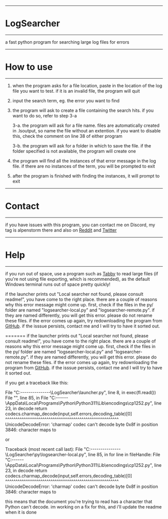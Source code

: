 ---------------------------------------------------
# LogSearcher
---------------------------------------------------
 a fast python program for searching large log files for errors

---------------------------------------------------
# How to use
---------------------------------------------------
1. when the program asks for a file location, paste in the location of the log file you want to test. if it is an invalid file, the program will quit

2. input the search term, eg. the error you want to find

3. the program will ask to create a file containing the search hits. if you want to do so, refer to step 3-a

    3-a. the program will ask for a file name. files are automatically created in .lsoutput, so name the file without an extention. if you want to disable this, check the comment on line 38 of either program

    3-b. the program will ask for a folder in which to save the file. if the folder specified is not available, the program will create one

4. the program will find all the instances of that error message in the log file. if there are no instances of the term, you will be prompted to exit

5. after the program is finished with finding the instances, it will prompt to exit

---------------------------------------------------
# Contact
---------------------------------------------------
if you have issues with this program, you can contact me on Discord, my tag is alpenstorm there and also on [Reddit](https://www.reddit.com/user/alpenstorm) and [Twitter](https://twitter.com/alpenstorm)

---------------------------------------------------
# Help
---------------------------------------------------
if you run out of space, use a program such as [Tabby](https://tabby.sh/) to read large files (if you're not using file exporting, which is recommended), as the default Windows terminal runs out of space pretty quickly!


if the launcher prints out "Local searcher not found, please consult readme!", you have come to the right place. there are a couple of reasons why this error message might come up. first, check if the files in the py/ folder are named "logsearcher-local.py" and "logsearcher-remote.py". if they are named differently, you will get this error. please do not rename these files. if the error comes up again, try redownloading the program from [GitHub](https://github.com/alpenstorm/LogSearcher/releases). if the isssue persists, contact me and I will try to have it sorted out.

=======
if the launcher prints out "Local searcher not found, please consult readme!", you have come to the right place. there are a couple of reasons why this error message might come up. first, check if the files in the py/ folder are named "logsearcher-local.py" and "logsearcher-remote.py". if they are named differently, you will get this error. please do not rename these files. if the error comes up again, try redownloading the program from [GitHub](https://github.com/alpenstorm/LogSearcher/releases). if the isssue persists, contact me and I will try to have it sorted out.

if you get a traceback like this:

  File "C:\---\---\---\---\---\LogSearcher\launcher.py", line 8, in <module>
    exec(fl.read())
  File "<string>", line 85, in <module>
  File "C:\---\---\AppData\Local\Programs\Python\Python311\Lib\encodings\cp1252.py", line 23, in decode
    return codecs.charmap_decode(input,self.errors,decoding_table)[0]
           ^^^^^^^^^^^^^^^^^^^^^^^^^^^^^^^^^^^^^^^^^^^^^^^^^^^^^^^
  UnicodeDecodeError: 'charmap' codec can't decode byte 0x8f in position 3846: character maps to <undefined>

or

Traceback (most recent call last):
  File "C:\---\---\---\---\---\LogSearcher\py\logsearcher-local.py", line 85, in <module>
    for line in fileHandle:
  File "C:\---\---\AppData\Local\Programs\Python\Python311\Lib\encodings\cp1252.py", line 23, in decode
    return codecs.charmap_decode(input,self.errors,decoding_table)[0]
           ^^^^^^^^^^^^^^^^^^^^^^^^^^^^^^^^^^^^^^^^^^^^^^^^^^^^^^^
 UnicodeDecodeError: 'charmap' codec can't decode byte 0x8f in position 3846: character maps to <undefined>

this means that the document you're trying to read has a character that Python can't decode. im working on a fix for this, and i'll update the readme when it is done
